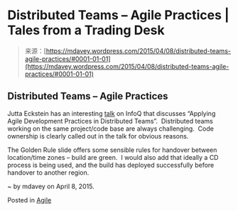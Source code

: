 <!--yml
category: 未分类
date: 2024-05-18 05:43:11
-->

# Distributed Teams – Agile Practices | Tales from a Trading Desk

> 来源：[https://mdavey.wordpress.com/2015/04/08/distributed-teams-agile-practices/#0001-01-01](https://mdavey.wordpress.com/2015/04/08/distributed-teams-agile-practices/#0001-01-01)

## Distributed Teams – Agile Practices

Jutta Eckstein has an interesting [talk](http://www.infoq.com/presentations/agile-practices-distributed-teams) on InfoQ that discusses “Applying Agile Development Practices in Distributed Teams”.  Distributed teams working on the same project/code base are always challenging.  Code ownership is clearly called out in the talk for obvious reasons.

The Golden Rule slide offers some sensible rules for handover between location/time zones – build are green.  I would also add that ideally a CD process is being used, and the build has deployed successfully before handover to another region.

~ by mdavey on April 8, 2015.

Posted in [Agile](https://mdavey.wordpress.com/category/agile/)